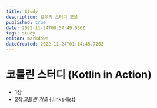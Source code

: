 ```yaml
---
title: Study
description: 요우의 스터디 모음
published: true
date: 2022-11-24T08:57:49.036Z
tags: study
editor: markdown
dateCreated: 2022-11-24T01:14:45.726Z
---
```


#  코틀린 스터디 (Kotlin in Action)

- 1장
- [2장*코틀린 기초*](/study/kotlin-in-action/part-2)
{.links-list}